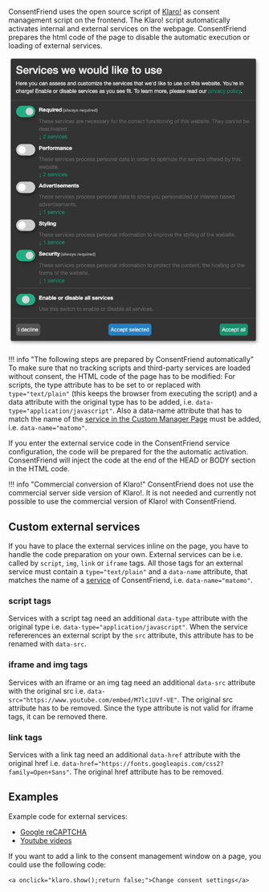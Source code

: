 ConsentFriend uses the open source script of
[Klaro!](https://kiprotect.com/klaro) as consent management script on the
frontend. The Klaro! script automatically activates internal and external
services on the webpage. ConsentFriend prepares the html code of the page to
disable the automatic execution or loading of external services.

[![](img/consent-management.png)](img/consent-management.png)

!!! info "The following steps are prepared by ConsentFriend automatically"
    To make sure that no tracking scripts and third-party services are loaded
    without consent, the HTML code of the page has to be modified: For scripts,
    the type attribute has to be set to or replaced with `type="text/plain"`
    (this keeps the browser from executing the script) and a data attribute with
    the original type has to be added, i.e.
    `data-type="application/javascript"`. Also a data-name attribute that has to
    match the name of the [service in the Custom Manager
    Page](../03_Custom_Manager_Page/01_Services.md#service-name) must be added, i.e.
    `data-name="matomo"`.

If you enter the external service code in the ConsentFriend service
configuration, the code will be prepared for the the automatic activation.
ConsentFriend will inject the code at the end of the HEAD or BODY section in the
HTML code.

!!! info "Commercial conversion of Klaro!"
    ConsentFriend does not use the commercial server side version of Klaro!. It
    is not needed and currently not possible to use the commercial version of
    Klaro! with ConsentFriend.

## Custom external services

If you have to place the external services inline on the page, you have to
handle the code preparation on your own. External services can be i.e. called
by `script`, `img`, `link` or `iframe` tags. All those tags for an external
service must contain a `type="text/plain"` and a `data-name` attribute, that
matches the name of a [service](../03_Custom_Manager_Page/01_Services.md#service-name) 
of ConsentFriend, i.e. `data-name="matomo"`.

### script tags

Services with a script tag need an additional `data-type` attribute with the
original type i.e. `data-type="application/javascript"`. When the service
refererences an external script by the `src` attribute, this attribute has to be
renamed with `data-src`.

### iframe and img tags

Services with an iframe or an img tag need an additional `data-src` attribute
with the original src i.e. `data-src="https://www.youtube.com/embed/M7lc1UVf-VE"`.
The original src attribute has to be removed. Since the type attribute is not 
valid for iframe tags, it can be removed there.

### link tags

Services with a link tag need an additional `data-href` attribute
with the original href i.e. `data-href="https://fonts.googleapis.com/css2?family=Open+Sans"`.
The original href attribute has to be removed. 

## Examples

Example code for external services:

- [Google reCAPTCHA](Google_reCAPTCHA.md)
- [Youtube videos](Youtube_Videos.md)

If you want to add a link to the consent management window on a page, you could use the following code: 

```
<a onclick="klaro.show();return false;">Change consent settings</a>
```


